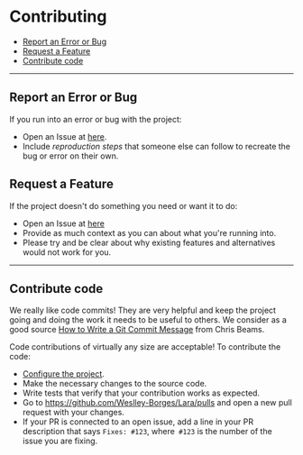 # Contributing

- [Report an Error or Bug](#Report-an-Error-or-Bug)
- [Request a Feature](#Report-a-Feature)
- [Contribute code](#Contribute-code)

---

## Report an Error or Bug

If you run into an error or bug with the project:

* Open an Issue at [here](https://github.com/Weslley-Borges/Lara/issues).
* Include *reproduction steps* that someone else can follow to recreate the bug or error on their own.


## Request a Feature

If the project doesn't do something you need or want it to do:

* Open an Issue at [here](https://github.com/Weslley-Borges/Lara/issues)
* Provide as much context as you can about what you're running into.
* Please try and be clear about why existing features and alternatives would not work for you.

----

## Contribute code

We really like code commits! They are very helpful and keep the project going and doing the work it needs to be useful to others. We consider as a good source [How to Write a Git Commit Message](https://chris.beams.io/posts/git-commit/) from Chris Beams.

Code contributions of virtually any size are acceptable!
To contribute the code:

- [Configure the project](SETUP.md).
- Make the necessary changes to the source code.
- Write tests that verify that your contribution works as expected.
- Go to https://github.com/Weslley-Borges/Lara/pulls and open a new pull request with your changes.
- If your PR is connected to an open issue, add a line in your PR description that says `Fixes: #123`, where` #123` is the number of the issue you are fixing.
